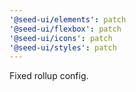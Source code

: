 ```yaml
---
'@seed-ui/elements': patch
'@seed-ui/flexbox': patch
'@seed-ui/icons': patch
'@seed-ui/styles': patch
---
```


Fixed rollup config.
